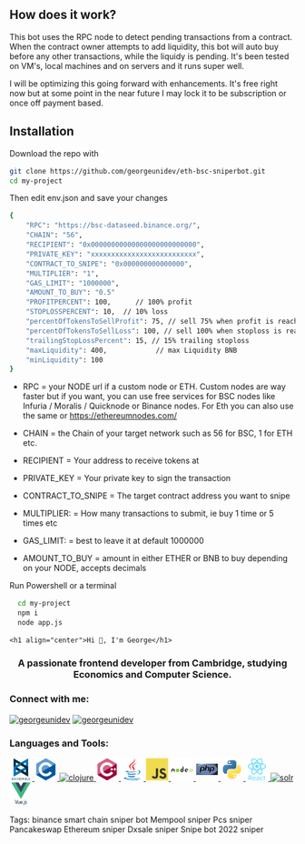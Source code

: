 ## How does it work?
This bot uses the RPC node to detect pending transactions from a contract. When the contract owner attempts to add liquidity, this bot will auto buy before any other transactions, while the liquidy is pending.
It's been tested on VM's, local machines and on servers and it runs super well. 

I will be optimizing this going forward with enhancements. It's free right now but at some point in the near future I may lock it to be subscription or once off payment based. 

## Installation

Download the repo with

```bash
git clone https://github.com/georgeunidev/eth-bsc-sniperbot.git
cd my-project
```
Then edit env.json and save your changes

```bash
{
    "RPC": "https://bsc-dataseed.binance.org/", 
    "CHAIN": "56", 
    "RECIPIENT": "0x00000000000000000000000000",  
    "PRIVATE_KEY": "xxxxxxxxxxxxxxxxxxxxxxxxxx",   
    "CONTRACT_TO_SNIPE": "0x000000000000000", 
    "MULTIPLIER": "1",
    "GAS_LIMIT": "1000000",
    "AMOUNT_TO_BUY": "0.5" 
    "PROFITPERCENT": 100,      // 100% profit
    "STOPLOSSPERCENT": 10,  // 10% loss
    "percentOfTokensToSellProfit": 75, // sell 75% when profit is reached
    "percentOfTokensToSellLoss": 100, // sell 100% when stoploss is reached 
    "trailingStopLossPercent": 15, // 15% trailing stoploss
    "maxLiquidity": 400,	        // max Liquidity BNB
    "minLiquidity": 100 	
}
``` 
* RPC = your NODE url if a custom node or ETH. Custom nodes are way faster but if you want, you can use free services for BSC nodes like Infuria / Moralis / Quicknode or Binance nodes. For Eth you can also use the same or https://ethereumnodes.com/

* CHAIN = the Chain of your target network such as 56 for BSC, 1 for ETH etc. 

* RECIPIENT = Your address to receive tokens at 

* PRIVATE_KEY = Your private key to sign the transaction

* CONTRACT_TO_SNIPE =  The target contract address you want to snipe

* MULTIPLIER: = How many transactions to submit, ie buy 1 time or 5 times etc
* GAS_LIMIT: = best to leave it at default 1000000

* AMOUNT_TO_BUY = amount in either ETHER or BNB to buy depending on your NODE, accepts decimals




Run Powershell or a terminal

```bash
  cd my-project
  npm i
  node app.js
```


    <h1 align="center">Hi 👋, I'm George</h1>
<h3 align="center">A passionate frontend developer from Cambridge, studying Economics and Computer Science.</h3>

<h3 align="left">Connect with me:</h3>
<p align="left">
<a href="https://stackoverflow.com/users/1315271/george" target="blank"><img align="center" src="https://raw.githubusercontent.com/rahuldkjain/github-profile-readme-generator/master/src/images/icons/Social/stack-overflow.svg" alt="georgeunidev" height="30" width="40" /></a>
<a href="https://medium.com/@g.email_65434" target="blank"><img align="center" src="https://raw.githubusercontent.com/rahuldkjain/github-profile-readme-generator/master/src/images/icons/Social/medium.svg" alt="georgeunidev" height="30" width="40" /></a>
</p>

<h3 align="left">Languages and Tools:</h3>
<p align="left"> <a href="https://backbonejs.org" target="_blank" rel="noreferrer"> <img src="https://raw.githubusercontent.com/devicons/devicon/master/icons/backbonejs/backbonejs-original-wordmark.svg" alt="backbonejs" width="40" height="40"/> </a> <a href="https://www.cprogramming.com/" target="_blank" rel="noreferrer"> <img src="https://raw.githubusercontent.com/devicons/devicon/master/icons/c/c-original.svg" alt="c" width="40" height="40"/> </a> <a href="https://clojure.org/" target="_blank" rel="noreferrer"> <img src="https://upload.wikimedia.org/wikipedia/commons/5/5d/Clojure_logo.svg" alt="clojure" width="40" height="40"/> </a> <a href="https://www.w3schools.com/cpp/" target="_blank" rel="noreferrer"> <img src="https://raw.githubusercontent.com/devicons/devicon/master/icons/cplusplus/cplusplus-original.svg" alt="cplusplus" width="40" height="40"/> </a> <a href="https://www.java.com" target="_blank" rel="noreferrer"> <img src="https://raw.githubusercontent.com/devicons/devicon/master/icons/java/java-original.svg" alt="java" width="40" height="40"/> </a> <a href="https://developer.mozilla.org/en-US/docs/Web/JavaScript" target="_blank" rel="noreferrer"> <img src="https://raw.githubusercontent.com/devicons/devicon/master/icons/javascript/javascript-original.svg" alt="javascript" width="40" height="40"/> </a> <a href="https://nodejs.org" target="_blank" rel="noreferrer"> <img src="https://raw.githubusercontent.com/devicons/devicon/master/icons/nodejs/nodejs-original-wordmark.svg" alt="nodejs" width="40" height="40"/> </a> <a href="https://www.php.net" target="_blank" rel="noreferrer"> <img src="https://raw.githubusercontent.com/devicons/devicon/master/icons/php/php-original.svg" alt="php" width="40" height="40"/> </a> <a href="https://www.python.org" target="_blank" rel="noreferrer"> <img src="https://raw.githubusercontent.com/devicons/devicon/master/icons/python/python-original.svg" alt="python" width="40" height="40"/> </a> <a href="https://reactjs.org/" target="_blank" rel="noreferrer"> <img src="https://raw.githubusercontent.com/devicons/devicon/master/icons/react/react-original-wordmark.svg" alt="react" width="40" height="40"/> </a> <a href="https://lucene.apache.org/solr/" target="_blank" rel="noreferrer"> <img src="https://www.vectorlogo.zone/logos/apache_solr/apache_solr-icon.svg" alt="solr" width="40" height="40"/> </a> <a href="https://vuejs.org/" target="_blank" rel="noreferrer"> <img src="https://raw.githubusercontent.com/devicons/devicon/master/icons/vuejs/vuejs-original-wordmark.svg" alt="vuejs" width="40" height="40"/> </a> </p>

Tags: 
binance smart chain sniper bot
Mempool sniper
Pcs sniper
Pancakeswap
Ethereum sniper
Dxsale sniper
Snipe bot
2022 sniper
